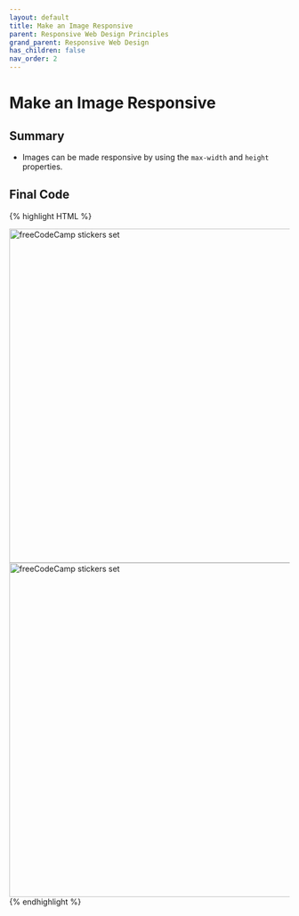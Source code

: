 ```yaml
---
layout: default
title: Make an Image Responsive
parent: Responsive Web Design Principles
grand_parent: Responsive Web Design
has_children: false
nav_order: 2
---
```

# Make an Image Responsive
## Summary
- Images can be made responsive by using the `max-width` and `height` properties.

## Final Code

{% highlight HTML %}
<style>
.responsive-img {
  max-width: 100%;
  height: auto;
}

img {
  width: 600px;
}
</style>

<img class="responsive-img" src="https://s3.amazonaws.com/freecodecamp/FCCStickerPack.jpg" alt="freeCodeCamp stickers set">
<img src="https://s3.amazonaws.com/freecodecamp/FCCStickerPack.jpg" alt="freeCodeCamp stickers set">
{% endhighlight %}